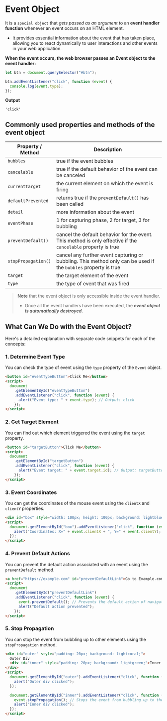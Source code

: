 # **Event Object**

It is a `special object` that _gets passed as an argument_ to an **event handler function** whenever an event occurs on an HTML element.

- It provides essential information about the event that has taken place, allowing you to react dynamically to user interactions and other events in your web application.

**When the event occurs, the web browser passes an Event object to the event handler:**

```js
let btn = document.querySelector("#btn");

btn.addEventListener("click", function (event) {
  console.log(event.type);
});
```

**Output**

```
'click'
```

## Commonly used properties and methods of the event object

| Property / Method   | Description                                                                                                    |
| ------------------- | -------------------------------------------------------------------------------------------------------------- |
| `bubbles`           | true if the event bubbles                                                                                      |
| `cancelable`        | true if the default behavior of the event can be canceled                                                      |
| `currentTarget`     | the current element on which the event is firing                                                               |
| `defaultPrevented`  | returns true if the `preventDefault()` has been called                                                         |
| `detail`            | more information about the event                                                                               |
| `eventPhase`        | 1 for capturing phase, 2 for target, 3 for bubbling                                                            |
| `preventDefault()`  | cancel the default behavior for the event. This method is only effective if the `cancelable` property is true  |
| `stopPropagation()` | cancel any further event capturing or bubbling. This method only can be used if the `bubbles` property is true |
| `target`            | the target element of the event                                                                                |
| `type`              | the type of event that was fired                                                                               |

> **Note** that the event object is only accessible inside the event handler.
>
> - Once all the event handlers have been executed, the **_event object is automatically destroyed_**.

## What Can We Do with the Event Object?

Here's a detailed explanation with separate code snippets for each of the concepts:

### 1. Determine Event Type

You can check the type of event using the `type` property of the `Event` object.

```html
<button id="eventTypeButton">Click Me</button>
<script>
  document
    .getElementById("eventTypeButton")
    .addEventListener("click", function (event) {
      alert("Event type: " + event.type); // Output: click
    });
</script>
```

### 2. Get Target Element

You can find out which element triggered the event using the `target` property.

```html
<button id="targetButton">Click Me</button>
<script>
  document
    .getElementById("targetButton")
    .addEventListener("click", function (event) {
      alert("Event target: " + event.target.id); // Output: targetButton
    });
</script>
```

### 3. Event Coordinates

You can get the coordinates of the mouse event using the `clientX` and `clientY` properties.

```html
<div id="box" style="width: 100px; height: 100px; background: lightblue;"></div>
<script>
  document.getElementById("box").addEventListener("click", function (event) {
    alert("Coordinates: X=" + event.clientX + ", Y=" + event.clientY);
  });
</script>
```

### 4. Prevent Default Actions

You can prevent the default action associated with an event using the `preventDefault` method.

```html
<a href="https://example.com" id="preventDefaultLink">Go to Example.com</a>
<script>
  document
    .getElementById("preventDefaultLink")
    .addEventListener("click", function (event) {
      event.preventDefault(); // Prevents the default action of navigating to the link
      alert("Default action prevented");
    });
</script>
```

### 5. Stop Propagation

You can stop the event from bubbling up to other elements using the `stopPropagation` method.

```html
<div id="outer" style="padding: 20px; background: lightcoral;">
  Outer Div
  <div id="inner" style="padding: 20px; background: lightgreen;">Inner Div</div>
</div>
<script>
  document.getElementById("outer").addEventListener("click", function () {
    alert("Outer div clicked");
  });

  document.getElementById("inner").addEventListener("click", function (event) {
    event.stopPropagation(); // Stops the event from bubbling up to the outer div
    alert("Inner div clicked");
  });
</script>
```
